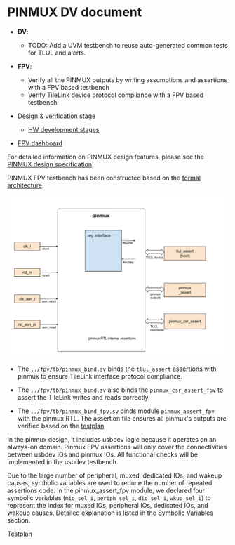 # PINMUX DV document

* **DV**:
  * TODO: Add a UVM testbench to reuse auto-generated common tests for TLUL and alerts.

* **FPV**:
  * Verify all the PINMUX outputs by writing assumptions and assertions with a FPV based testbench
  * Verify TileLink device protocol compliance with a FPV based testbench

* [Design & verification stage](../../../../../README.md)
  * [HW development stages](../../../../../../doc/project_governance/development_stages.md)
* [FPV dashboard](https://reports.opentitan.org/hw/top_daric2/formal/summary.html)

For detailed information on PINMUX design features, please see the
[PINMUX design specification](../../README.md).

PINMUX FPV testbench has been constructed based on the [formal architecture](../../../../../formal/README.md).

![Block diagram](fpv.svg)

* The `../fpv/tb/pinmux_bind.sv` binds the `tlul_assert` [assertions](../../../../../ip/tlul/doc/TlulProtocolChecker.md) with pinmux to ensure TileLink interface protocol compliance.
* The `../fpv/tb/pinmux_bind.sv` also binds the `pinmux_csr_assert_fpv` to assert the TileLink writes and reads correctly.

* The `../fpv/tb/pinmux_bind_fpv.sv` binds module `pinmux_assert_fpv` with the pinmux RTL.
The assertion file ensures all pinmux's outputs are verified based on the [testplan](#testplan).

In the pinmux design, it includes usbdev logic because it operates on an always-on domain.
Pinmux FPV assertions will only cover the connectivities between usbdev IOs and pinmux IOs.
All functional checks will be implemented in the usbdev testbench.

Due to the large number of peripheral, muxed, dedicated IOs, and wakeup causes, symbolic variables are used to reduce the number of repeated assertions code.
In the pinmux_assert_fpv module, we declared four symbolic variables (`mio_sel_i`, `periph_sel_i`, `dio_sel_i`, `wkup_sel_i`) to represent the index for muxed IOs, peripheral IOs, dedicated IOs, and wakeup causes.
Detailed explanation is listed in the [Symbolic Variables](../../../../../formal/README.md#symbolic-variables) section.

[Testplan](../../data/pinmux_fpv_testplan.hjson)
